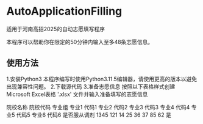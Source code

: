 # AutoApplicationFilling
适用于河南高招2025的自动志愿填写程序

本程序可以帮助你在限定的50分钟内输入至多48条志愿信息。

## 使用方法
1.安装Python3
  本程序编写时使用Python3.11.5编辑器，请使用更高的版本以避免出现兼容性问题。
2.下载源代码
3.准备志愿信息
  按照以下表格样式创建Microsoft Excel表格 '.xlsx' 文件并输入准备填写的志愿信息
 <tr height=3D19 style=3D'height:14.25pt'>
  <td height=3D19 class=3Dxl1515378 width=3D72 style=3D'height:14.25pt;widt=
h:54pt'>院校名称</td>
  <td class=3Dxl6315378 width=3D102 style=3D'width:77pt'>院校代码</td>
  <td class=3Dxl6415378 width=3D72 style=3D'width:54pt'>专业组</td>
  <td class=3Dxl6415378 width=3D72 style=3D'width:54pt'>专业1</td>
  <td class=3Dxl6415378 width=3D72 style=3D'width:54pt'>代码1</td>
  <td class=3Dxl6415378 width=3D72 style=3D'width:54pt'>专业2</td>
  <td class=3Dxl6415378 width=3D72 style=3D'width:54pt'>代码2</td>
  <td class=3Dxl6415378 width=3D72 style=3D'width:54pt'>专业3</td>
  <td class=3Dxl6415378 width=3D72 style=3D'width:54pt'>代码3</td>
  <td class=3Dxl6415378 width=3D72 style=3D'width:54pt'>专业4</td>
  <td class=3Dxl6415378 width=3D72 style=3D'width:54pt'>代码4</td>
  <td class=3Dxl6415378 width=3D72 style=3D'width:54pt'>专业5</td>
  <td class=3Dxl6415378 width=3D72 style=3D'width:54pt'>代码5</td>
  <td class=3Dxl6415378 width=3D72 style=3D'width:54pt'>专业6</td>
  <td class=3Dxl6415378 width=3D72 style=3D'width:54pt'>代码6</td>
  <td class=3Dxl6315378 width=3D72 style=3D'width:54pt'></td>
  <td class=3Dxl6415378 width=3D116 style=3D'width:87pt'>是否服从调剂</td>
 </tr>
 <tr height=3D19 style=3D'height:14.25pt'>
  <td height=3D19 class=3Dxl1515378 style=3D'height:14.25pt'></td>
  <td class=3Dxl6315378 align=3Dright>1345</td>
  <td class=3Dxl6315378 align=3Dright>121</td>
  <td class=3Dxl6315378></td>
  <td class=3Dxl6315378 align=3Dright>14</td>
  <td class=3Dxl6315378></td>
  <td class=3Dxl6315378 align=3Dright>25</td>
  <td class=3Dxl6315378></td>
  <td class=3Dxl6315378 align=3Dright>36</td>
  <td class=3Dxl6315378></td>
  <td class=3Dxl6315378 align=3Dright>37</td>
  <td class=3Dxl6315378></td>
  <td class=3Dxl6315378 align=3Dright>85</td>
  <td class=3Dxl6315378></td>
  <td class=3Dxl6315378 align=3Dright>62</td>
  <td class=3Dxl6315378></td>
  <td class=3Dxl6315378>是</td>
 </tr>
